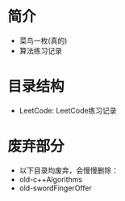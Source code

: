 # 简介
* 菜鸟一枚(真的)
* 算法练习记录

# 目录结构
* LeetCode: LeetCode练习记录

# 废弃部分
* 以下目录均废弃，会慢慢删除：
* old-c++Algorithms
* old-swordFingerOffer